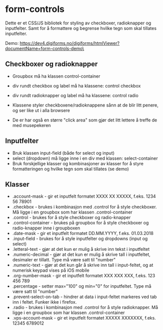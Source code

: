 # form-controls

Dette er et CSS/JS bibliotek for styling av checkboxer, radioknapper og inputfelter.
Samt for å formattere og begrense hvilke tegn som skal tillates inputfelter.

Demo:
https://dev4.digiforms.no/digiforms/htmlViewer?documentName=form-controls-demo\

## Checkboxer og radioknapper
* Groupbox må ha klassen control-container
* div rundt checkbox og label må ha klassene: control checkbox
* div rundt radioknapper og label må ha klassene: control radio

* Klassene styler checkboxene/radioknappene sånn at de blir litt penere, og ser like ut i alla browsere
* De er har også en større "click area" som gjør det litt lettere å treffe de med musepekeren


## Inputfelter
* Bruk klassen input-field (både for select og input)
* select (dropdown) må ligge inne i en div med klassen: select-container
* Bruk forskjellige klasser og kombinasjoner av klasser for å styre formatteringen og hvilke tegn som skal tillates (se demo)

## Klasser
* .account-mask - gir et inputfelt formatet XXXX XX XXXXX, f.eks. 1234 56 78901
* .checkbox - brukes i kombinasjon med .control for å style checkboxer. Må ligge i en groupbox som har klassen .control-container
* .control - brukes for å style checkboxer og radio-knapper
* .control-container - brukes på groupbox for å style checkboxer og radio-knapper inne i groupboxen
* .date-mask - gir et inputfelt formatet DD.MM.YYYY, f.eks. 01.03.2018
* .input-field - brukes for å style inputfelter og dropdowns (input og select)
* .letteral-text - gjør at det kun er mulig å skrive inn tekst i inputfeltet
* .numeric-decimal - gjør at det kun er mulig å skrive tall i inputfeltet, desimaler er tillatt. Type må være satt til "number"
* .numeric-text - gjør at det kun går å skrive inn tall i input-feltet, og at numerisk keypad vises på iOS mobile
* .org-number-mask - gir et inputfelt formatet XXX XXX XXX, f.eks. 123 456 789
* .percentage - setter max="100" og min="0" for inputfeltet. Type må være satt til "number"
* .prevent-select-on-tab - hindrer at data i input-feltet markeres ved tab inn i feltet. Funker ikke i firefox.
* .radio - brukes i kombinasjon med .control for å style radioknapper. Må ligge i en groupbox som har klassen .control-container
* .vps-account-mask - gir et inputfelt formatet XXXXX XXXXXXX, f.eks. 12345 6789012
